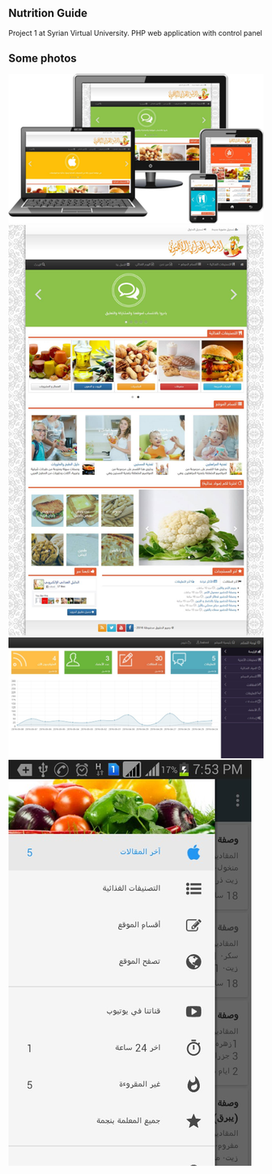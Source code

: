 ## Nutrition Guide


Project 1 at Syrian Virtual University. PHP web application with control panel

##  Some photos


![ng](/assets/img/40.jpg)
![ng](/assets/img/43.jpg)
![ng](/assets/img/44.jpg)
![ng](/assets/img/45.jpg)
